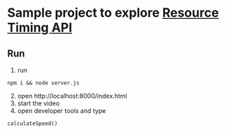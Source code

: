 # Sample project to explore [Resource Timing API](https://developer.mozilla.org/en-US/docs/Web/API/Resource_Timing_API)

## Run

1. run
 ```
npm i && node server.js
```
2. open http://localhost:8000/index.html
3. start the video
4.  open developer tools and type
```
calculateSpeed()
```